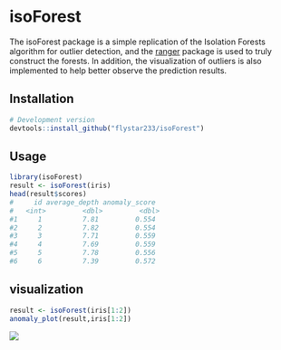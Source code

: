 # isoForest
The isoForest package is a simple replication of the Isolation Forests algorithm for outlier detection, and the [ranger](https://github.com/imbs-hl/ranger) package is used to truly construct the forests.
In addition, the visualization of outliers is also implemented to help better observe the prediction results.

## Installation
```r
# Development version
devtools::install_github("flystar233/isoForest")
```
## Usage
```r
library(isoForest)
result <- isoForest(iris)
head(result$scores)
#     id average_depth anomaly_score
#   <int>         <dbl>         <dbl>
#1     1          7.81         0.554
#2     2          7.82         0.554
#3     3          7.71         0.559
#4     4          7.69         0.559
#5     5          7.78         0.556
#6     6          7.39         0.572
```
## visualization
```r
result <- isoForest(iris[1:2])
anomaly_plot(result,iris[1:2])
```
![](https://github.com/user-attachments/assets/8518b445-1631-4e7b-be30-ddcc3dac10ac)
